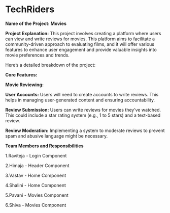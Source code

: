# TechRiders

**Name of the Project: Movies**

**Project Explanation:**
This project involves creating a platform where users can view and write reviews for movies. This platform aims to facilitate a community-driven approach to evaluating films, and it will offer various features to enhance user engagement and provide valuable insights into movie preferences and trends. 

Here’s a detailed breakdown of the project: 

**Core Features:**

**Movie Reviewing:**

 **User Accounts:** Users will need to create accounts to write reviews. This helps in managing user-generated content and ensuring accountability.
 
 **Review Submission:** Users can write reviews for movies they’ve watched. This could include a star rating system (e.g., 1 to 5 stars) and a text-based review.
 
 **Review Moderation:** Implementing a system to moderate reviews to prevent spam and abusive language might be necessary.

**Team Members and Responsibilities**

1.Raviteja - Login Component

2.Himaja   - Header Component

3.Vastav   - Home Component

4.Shalini  - Home Component

5.Pavani   - Movies Component

6.Shiva    - Movies Component
